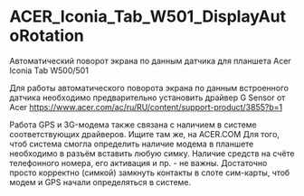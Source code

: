 # ACER_Iconia_Tab_W501_DisplayAutoRotation
Автоматический поворот экрана по данным датчика для планшета Acer Iconia Tab W500/501

Для работы автоматического поворота экрана по данным встроенного датчика необходимо предварительно установить драйвер G Sensor от Acer 
https://www.acer.com/ac/ru/RU/content/support-product/3855?b=1

Работа GPS и 3G-модема также связана с наличием в системе соответствующих драйверов. Ищите там же, на ACER.COM
Для того, чтоб система смогла определить наличие модема в планшете необходимо в разъём вставить любую симку. Наличие средств на счёте телефонного номера, его активация и пр. - не важны.
Достаточно просто корректно (симкой) замкнуть контакты в слоте сим-карты, чтоб модем и GPS начали определяться в системе.
